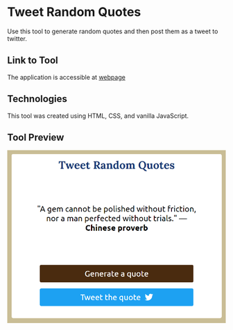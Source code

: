 # Tweet Random Quotes

Use this tool to generate random quotes and then post them as a tweet to twitter.

## Link to Tool

The application is accessible at [webpage](https://wissamfawaz.com/Apps/TweetQuotes/index.html)

## Technologies

This tool was created using HTML, CSS, and vanilla JavaScript.

## Tool Preview

![Game Preview](toolPreview.png)

